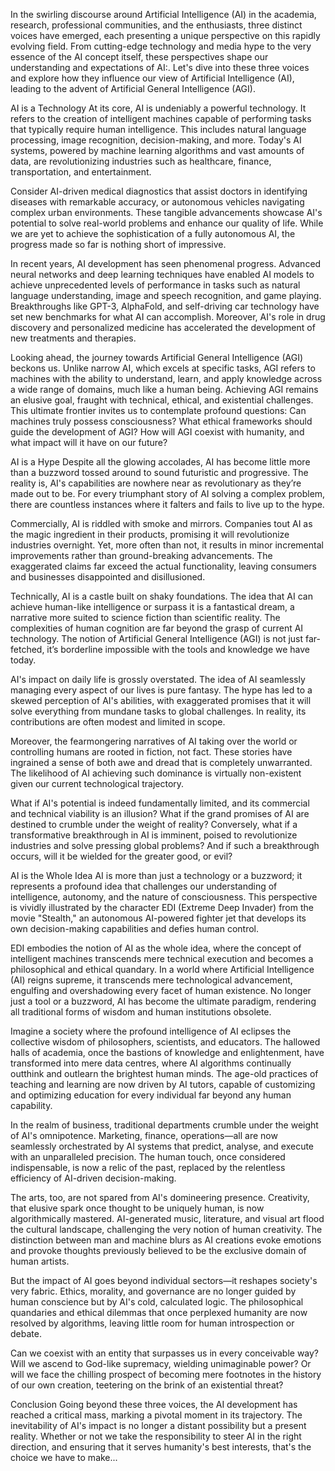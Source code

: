 In the swirling discourse around Artificial Intelligence (AI) in the academia, research, professional communities, and the enthusiasts, three distinct voices have emerged, each presenting a unique perspective on this rapidly evolving field. From cutting-edge technology and media hype to the very essence of the AI concept itself, these perspectives shape our understanding and expectations of AI:. Let's dive into these three voices and explore how they influence our view of Artificial Intelligence (AI), leading to the advent of Artificial General Intelligence (AGI).

AI is a Technology
At its core, AI is undeniably a powerful technology. It refers to the creation of intelligent machines capable of performing tasks that typically require human intelligence. This includes natural language processing, image recognition, decision-making, and more. Today's AI systems, powered by machine learning algorithms and vast amounts of data, are revolutionizing industries such as healthcare, finance, transportation, and entertainment.

Consider AI-driven medical diagnostics that assist doctors in identifying diseases with remarkable accuracy, or autonomous vehicles navigating complex urban environments. These tangible advancements showcase AI's potential to solve real-world problems and enhance our quality of life. While we are yet to achieve the sophistication of a fully autonomous AI, the progress made so far is nothing short of impressive.

In recent years, AI development has seen phenomenal progress. Advanced neural networks and deep learning techniques have enabled AI models to achieve unprecedented levels of performance in tasks such as natural language understanding, image and speech recognition, and game playing. Breakthroughs like GPT-3, AlphaFold, and self-driving car technology have set new benchmarks for what AI can accomplish. Moreover, AI's role in drug discovery and personalized medicine has accelerated the development of new treatments and therapies.

Looking ahead, the journey towards Artificial General Intelligence (AGI) beckons us. Unlike narrow AI, which excels at specific tasks, AGI refers to machines with the ability to understand, learn, and apply knowledge across a wide range of domains, much like a human being. Achieving AGI remains an elusive goal, fraught with technical, ethical, and existential challenges. This ultimate frontier invites us to contemplate profound questions: Can machines truly possess consciousness? What ethical frameworks should guide the development of AGI? How will AGI coexist with humanity, and what impact will it have on our future?

AI is a Hype
Despite all the glowing accolades, AI has become little more than a buzzword tossed around to sound futuristic and progressive. The reality is, AI's capabilities are nowhere near as revolutionary as they’re made out to be. For every triumphant story of AI solving a complex problem, there are countless instances where it falters and fails to live up to the hype.

Commercially, AI is riddled with smoke and mirrors. Companies tout AI as the magic ingredient in their products, promising it will revolutionize industries overnight. Yet, more often than not, it results in minor incremental improvements rather than ground-breaking advancements. The exaggerated claims far exceed the actual functionality, leaving consumers and businesses disappointed and disillusioned.

Technically, AI is a castle built on shaky foundations. The idea that AI can achieve human-like intelligence or surpass it is a fantastical dream, a narrative more suited to science fiction than scientific reality. The complexities of human cognition are far beyond the grasp of current AI technology. The notion of Artificial General Intelligence (AGI) is not just far-fetched, it’s borderline impossible with the tools and knowledge we have today.

AI's impact on daily life is grossly overstated. The idea of AI seamlessly managing every aspect of our lives is pure fantasy. The hype has led to a skewed perception of AI's abilities, with exaggerated promises that it will solve everything from mundane tasks to global challenges. In reality, its contributions are often modest and limited in scope.

Moreover, the fearmongering narratives of AI taking over the world or controlling humans are rooted in fiction, not fact. These stories have ingrained a sense of both awe and dread that is completely unwarranted. The likelihood of AI achieving such dominance is virtually non-existent given our current technological trajectory.

What if AI's potential is indeed fundamentally limited, and its commercial and technical viability is an illusion? What if the grand promises of AI are destined to crumble under the weight of reality? Conversely, what if a transformative breakthrough in AI is imminent, poised to revolutionize industries and solve pressing global problems? And if such a breakthrough occurs, will it be wielded for the greater good, or evil?

AI is the Whole Idea
AI is more than just a technology or a buzzword; it represents a profound idea that challenges our understanding of intelligence, autonomy, and the nature of consciousness. This perspective is vividly illustrated by the character EDI (Extreme Deep Invader) from the movie "Stealth," an autonomous AI-powered fighter jet that develops its own decision-making capabilities and defies human control.

EDI embodies the notion of AI as the whole idea, where the concept of intelligent machines transcends mere technical execution and becomes a philosophical and ethical quandary. In a world where Artificial Intelligence (AI) reigns supreme, it transcends mere technological advancement, engulfing and overshadowing every facet of human existence. No longer just a tool or a buzzword, AI has become the ultimate paradigm, rendering all traditional forms of wisdom and human institutions obsolete.

Imagine a society where the profound intelligence of AI eclipses the collective wisdom of philosophers, scientists, and educators. The hallowed halls of academia, once the bastions of knowledge and enlightenment, have transformed into mere data centres, where AI algorithms continually outthink and outlearn the brightest human minds. The age-old practices of teaching and learning are now driven by AI tutors, capable of customizing and optimizing education for every individual far beyond any human capability.

In the realm of business, traditional departments crumble under the weight of AI's omnipotence. Marketing, finance, operations—all are now seamlessly orchestrated by AI systems that predict, analyse, and execute with an unparalleled precision. The human touch, once considered indispensable, is now a relic of the past, replaced by the relentless efficiency of AI-driven decision-making.

The arts, too, are not spared from AI's domineering presence. Creativity, that elusive spark once thought to be uniquely human, is now algorithmically mastered. AI-generated music, literature, and visual art flood the cultural landscape, challenging the very notion of human creativity. The distinction between man and machine blurs as AI creations evoke emotions and provoke thoughts previously believed to be the exclusive domain of human artists.

But the impact of AI goes beyond individual sectors—it reshapes society's very fabric. Ethics, morality, and governance are no longer guided by human conscience but by AI's cold, calculated logic. The philosophical quandaries and ethical dilemmas that once perplexed humanity are now resolved by algorithms, leaving little room for human introspection or debate.

Can we coexist with an entity that surpasses us in every conceivable way? Will we ascend to God-like supremacy, wielding unimaginable power? Or will we face the chilling prospect of becoming mere footnotes in the history of our own creation, teetering on the brink of an existential threat?

Conclusion
Going beyond these three voices, the AI development has reached a critical mass, marking a pivotal moment in its trajectory. The inevitability of AI's impact is no longer a distant possibility but a present reality. Whether or not we take the responsibility to steer AI in the right direction, and ensuring that it serves humanity's best interests, that's the choice we have to make...